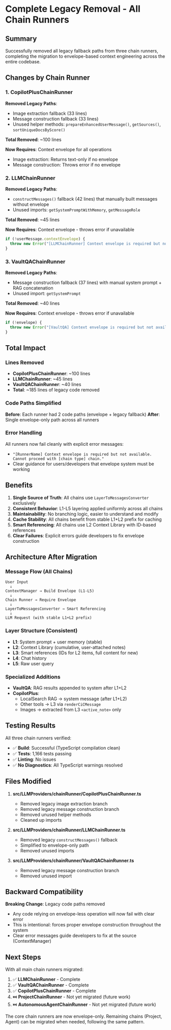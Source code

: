 # Complete Legacy Removal - All Chain Runners

## Summary

Successfully removed all legacy fallback paths from three chain runners, completing the migration to envelope-based context engineering across the entire codebase.

## Changes by Chain Runner

### 1. CopilotPlusChainRunner

**Removed Legacy Paths**:

- Image extraction fallback (33 lines)
- Message construction fallback (33 lines)
- Unused helper methods: `prepareEnhancedUserMessage()`, `getSources()`, `sortUniqueDocsByScore()`

**Total Removed**: ~100 lines

**Now Requires**: Context envelope for all operations

- Image extraction: Returns text-only if no envelope
- Message construction: Throws error if no envelope

### 2. LLMChainRunner

**Removed Legacy Paths**:

- `constructMessages()` fallback (42 lines) that manually built messages without envelope
- Unused imports: `getSystemPromptWithMemory`, `getMessageRole`

**Total Removed**: ~45 lines

**Now Requires**: Context envelope - throws error if unavailable

```typescript
if (!userMessage.contextEnvelope) {
  throw new Error("[LLMChainRunner] Context envelope is required but not available.");
}
```

### 3. VaultQAChainRunner

**Removed Legacy Paths**:

- Message construction fallback (37 lines) with manual system prompt + RAG concatenation
- Unused import: `getSystemPrompt`

**Total Removed**: ~40 lines

**Now Requires**: Context envelope - throws error if unavailable

```typescript
if (!envelope) {
  throw new Error("[VaultQA] Context envelope is required but not available.");
}
```

## Total Impact

### Lines Removed

- **CopilotPlusChainRunner**: ~100 lines
- **LLMChainRunner**: ~45 lines
- **VaultQAChainRunner**: ~40 lines
- **Total**: ~185 lines of legacy code removed

### Code Paths Simplified

**Before**: Each runner had 2 code paths (envelope + legacy fallback)
**After**: Single envelope-only path across all runners

### Error Handling

All runners now fail cleanly with explicit error messages:

- `"[RunnerName] Context envelope is required but not available. Cannot proceed with [chain type] chain."`
- Clear guidance for users/developers that envelope system must be working

## Benefits

1. **Single Source of Truth**: All chains use `LayerToMessagesConverter` exclusively
2. **Consistent Behavior**: L1-L5 layering applied uniformly across all chains
3. **Maintainability**: No branching logic, easier to understand and modify
4. **Cache Stability**: All chains benefit from stable L1+L2 prefix for caching
5. **Smart Referencing**: All chains use L2 Context Library with ID-based references
6. **Clear Failures**: Explicit errors guide developers to fix envelope construction

## Architecture After Migration

### Message Flow (All Chains)

```
User Input
  ↓
ContextManager → Build Envelope (L1-L5)
  ↓
Chain Runner → Require Envelope
  ↓
LayerToMessagesConverter → Smart Referencing
  ↓
LLM Request (with stable L1+L2 prefix)
```

### Layer Structure (Consistent)

- **L1**: System prompt + user memory (stable)
- **L2**: Context Library (cumulative, user-attached notes)
- **L3**: Smart references (IDs for L2 items, full content for new)
- **L4**: Chat history
- **L5**: Raw user query

### Specialized Additions

- **VaultQA**: RAG results appended to system after L1+L2
- **CopilotPlus**:
  - LocalSearch RAG → system message (after L1+L2)
  - Other tools → L3 via `renderCiCMessage`
  - Images → extracted from L3 `<active_note>` only

## Testing Results

All three chain runners verified:

- ✅ **Build**: Successful (TypeScript compilation clean)
- ✅ **Tests**: 1,166 tests passing
- ✅ **Linting**: No issues
- ✅ **No Diagnostics**: All TypeScript warnings resolved

## Files Modified

1. **src/LLMProviders/chainRunner/CopilotPlusChainRunner.ts**

   - Removed legacy image extraction branch
   - Removed legacy message construction branch
   - Removed unused helper methods
   - Cleaned up imports

2. **src/LLMProviders/chainRunner/LLMChainRunner.ts**

   - Removed legacy `constructMessages()` fallback
   - Simplified to envelope-only path
   - Removed unused imports

3. **src/LLMProviders/chainRunner/VaultQAChainRunner.ts**
   - Removed legacy message construction branch
   - Removed unused import

## Backward Compatibility

**Breaking Change**: Legacy code paths removed

- Any code relying on envelope-less operation will now fail with clear error
- This is intentional: forces proper envelope construction throughout the system
- Clear error messages guide developers to fix at the source (ContextManager)

## Next Steps

With all main chain runners migrated:

1. ✅ **LLMChainRunner** - Complete
2. ✅ **VaultQAChainRunner** - Complete
3. ✅ **CopilotPlusChainRunner** - Complete
4. ⏭️ **ProjectChainRunner** - Not yet migrated (future work)
5. ⏭️ **AutonomousAgentChainRunner** - Not yet migrated (future work)

The core chain runners are now envelope-only. Remaining chains (Project, Agent) can be migrated when needed, following the same pattern.
